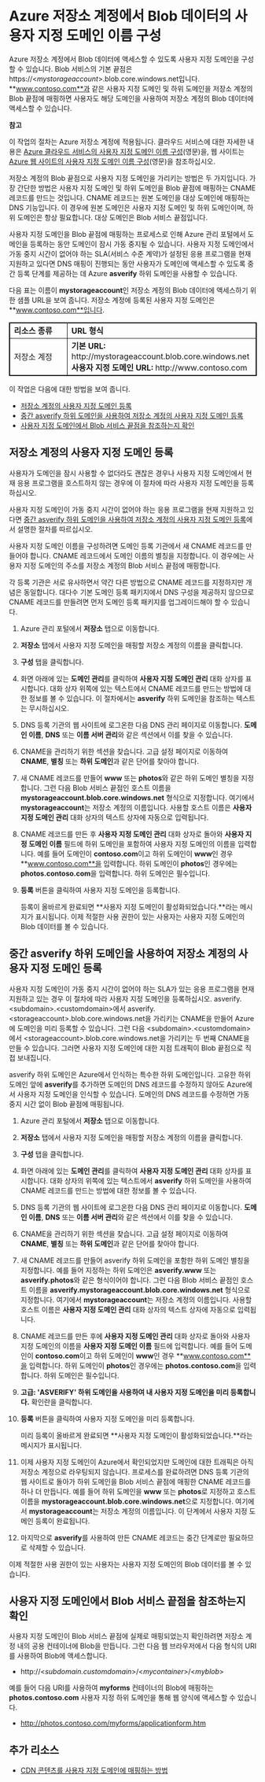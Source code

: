 <properties linkid="manage-services-storage-custom-dns-storage" urlDisplayName="custom dns storage" pageTitle="Configure a domain name for blob data in a storage account | Microsoft Azure" metaKeywords="" description="Learn how to configure a custom domain for accessing blob data in an Azure storage account." metaCanonical="" services="storage" documentationCenter="" title="Configure a custom domain name for blob data in a storage account" authors="tamram" solutions="" manager="mbaldwin" editor="cgronlun" />

Azure 저장소 계정에서 Blob 데이터의 사용자 지정 도메인 이름 구성
================================================================

Azure 저장소 계정에서 Blob 데이터에 액세스할 수 있도록 사용자 지정 도메인을 구성할 수 있습니다. Blob 서비스의 기본 끝점은 https://&lt;*mystorageaccount*\>.blob.core.windows.net입니다. **www.contoso.com**과 같은 사용자 지정 도메인 및 하위 도메인을 저장소 계정의 Blob 끝점에 매핑하면 사용자도 해당 도메인을 사용하여 저장소 계정의 Blob 데이터에 액세스할 수 있습니다.

**참고**

이 작업의 절차는 Azure 저장소 계정에 적용됩니다. 클라우드 서비스에 대한 자세한 내용은 [Azure 클라우드 서비스의 사용자 지정 도메인 이름 구성](/en-us/develop/net/common-tasks/custom-dns/)(영문)을, 웹 사이트는 [Azure 웹 사이트의 사용자 지정 도메인 이름 구성](/en-us/develop/net/common-tasks/custom-dns-web-site/)(영문)을 참조하십시오.

저장소 계정의 Blob 끝점으로 사용자 지정 도메인을 가리키는 방법은 두 가지입니다. 가장 간단한 방법은 사용자 지정 도메인 및 하위 도메인을 Blob 끝점에 매핑하는 CNAME 레코드를 만드는 것입니다. CNAME 레코드는 원본 도메인을 대상 도메인에 매핑하는 DNS 기능입니다. 이 경우에 원본 도메인은 사용자 지정 도메인 및 하위 도메인이며, 하위 도메인은 항상 필요합니다. 대상 도메인은 Blob 서비스 끝점입니다.

사용자 지정 도메인을 Blob 끝점에 매핑하는 프로세스로 인해 Azure 관리 포털에서 도메인을 등록하는 동안 도메인이 잠시 가동 중지될 수 있습니다. 사용자 지정 도메인에서 가동 중지 시간이 없어야 하는 SLA(서비스 수준 계약)가 설정된 응용 프로그램을 현재 지원하고 있다면 DNS 매핑이 진행되는 동안 사용자가 도메인에 액세스할 수 있도록 중간 등록 단계를 제공하는 데 Azure **asverify** 하위 도메인을 사용할 수 있습니다.

다음 표는 이름이 **mystorageaccount**인 저장소 계정의 Blob 데이터에 액세스하기 위한 샘플 URL을 보여 줍니다. 저장소 계정에 등록된 사용자 지정 도메인은 **www.contoso.com**입니다.

<table border="1" cellspacing="0" cellpadding="5" style="border: 1px solid #000000;">
	<tbody>
		<tr>
			<td style="width: 100px;"><strong>리소스 종류</strong></td>
			<td><strong>URL 형식</strong></td>
		</tr>
		<tr>
			<td>저장소 계정</td>
			<td><strong>기본 URL:</strong> http://mystorageaccount.blob.core.windows.net<br />
			<strong>사용자 지정 도메인 URL:</strong> http://www.contoso.com</td>
		</tr>
	</tbody>
</table>

이 작업은 다음에 대한 방법을 보여 줍니다.

-   [저장소 계정의 사용자 지정 도메인 등록](#register-domain)
-   [중간 asverify 하위 도메인을 사용하여 저장소 계정의 사용자 지정 도메인 등록](#register-asverify)
-   [사용자 지정 도메인에서 Blob 서비스 끝점을 참조하는지 확인](#verify-subdomain)

저장소 계정의 사용자 지정 도메인 등록
-------------------------------------

사용자가 도메인을 잠시 사용할 수 없더라도 괜찮은 경우나 사용자 지정 도메인에서 현재 응용 프로그램을 호스트하지 않는 경우에 이 절차에 따라 사용자 지정 도메인을 등록하십시오.

사용자 지정 도메인이 가동 중지 시간이 없어야 하는 응용 프로그램을 현재 지원하고 있다면 [중간 asverify 하위 도메인을 사용하여 저장소 계정의 사용자 지정 도메인 등록](#register-asverify)에서 설명한 절차를 따르십시오.

사용자 지정 도메인 이름을 구성하려면 도메인 등록 기관에서 새 CNAME 레코드를 만들어야 합니다. CNAME 레코드에서 도메인 이름의 별칭을 지정합니다. 이 경우에는 사용자 지정 도메인의 주소를 저장소 계정의 Blob 서비스 끝점에 매핑합니다.

각 등록 기관은 서로 유사하면서 약간 다른 방법으로 CNAME 레코드를 지정하지만 개념은 동일합니다. 대다수 기본 도메인 등록 패키지에서 DNS 구성을 제공하지 않으므로 CNAME 레코드를 만들려면 먼저 도메인 등록 패키지를 업그레이드해야 할 수 있습니다.

1.  Azure 관리 포털에서 **저장소** 탭으로 이동합니다.

2.  **저장소** 탭에서 사용자 지정 도메인을 매핑할 저장소 계정의 이름을 클릭합니다.

3.  **구성** 탭을 클릭합니다.

4.  화면 아래에 있는 **도메인 관리**를 클릭하여 **사용자 지정 도메인 관리** 대화 상자를 표시합니다. 대화 상자 위쪽에 있는 텍스트에서 CNAME 레코드를 만드는 방법에 대한 정보를 볼 수 있습니다. 이 절차에서는 **asverify** 하위 도메인을 참조하는 텍스트는 무시하십시오.

5.  DNS 등록 기관의 웹 사이트에 로그온한 다음 DNS 관리 페이지로 이동합니다. **도메인 이름**, **DNS** 또는 **이름 서버 관리**와 같은 섹션에서 이를 찾을 수 있습니다.

6.  CNAME을 관리하기 위한 섹션을 찾습니다. 고급 설정 페이지로 이동하여 **CNAME**, **별칭** 또는 **하위 도메인**과 같은 단어를 찾아야 합니다.

7.  새 CNAME 레코드를 만들어 **www** 또는 **photos**와 같은 하위 도메인 별칭을 지정합니다. 그런 다음 Blob 서비스 끝점인 호스트 이름을 **mystorageaccount.blob.core.windows.net** 형식으로 지정합니다. 여기에서 **mystorageaccount**는 저장소 계정의 이름입니다. 사용할 호스트 이름은 **사용자 지정 도메인 관리** 대화 상자의 텍스트 상자에 자동으로 입력됩니다.

8.  CNAME 레코드를 만든 후 **사용자 지정 도메인 관리** 대화 상자로 돌아와 **사용자 지정 도메인 이름** 필드에 하위 도메인을 포함하여 사용자 지정 도메인의 이름을 입력합니다. 예를 들어 도메인이 **contoso.com**이고 하위 도메인이 **www**인 경우 **www.contoso.com**을 입력합니다. 하위 도메인이 **photos**인 경우에는 **photos.contoso.com**을 입력합니다. 하위 도메인은 필수입니다.

9.  **등록** 버튼을 클릭하여 사용자 지정 도메인을 등록합니다.

    등록이 올바르게 완료되면 **사용자 지정 도메인이 활성화되었습니다.**라는 메시지가 표시됩니다. 이제 적절한 사용 권한이 있는 사용자는 사용자 지정 도메인의 Blob 데이터를 볼 수 있습니다.

중간 asverify 하위 도메인을 사용하여 저장소 계정의 사용자 지정 도메인 등록
--------------------------------------------------------------------------

사용자 지정 도메인이 가동 중지 시간이 없어야 하는 SLA가 있는 응용 프로그램을 현재 지원하고 있는 경우 이 절차에 따라 사용자 지정 도메인을 등록하십시오. asverify.&lt;subdomain\>.&lt;customdomain\>에서 asverify.&lt;storageaccount\>.blob.core.windows.net을 가리키는 CNAME을 만들어 Azure에 도메인을 미리 등록할 수 있습니다. 그런 다음 &lt;subdomain\>.&lt;customdomain\>에서 &lt;storageaccount\>.blob.core.windows.net을 가리키는 두 번째 CNAME을 만들 수 있습니다. 그러면 사용자 지정 도메인에 대한 지점 트래픽이 Blob 끝점으로 직접 보내집니다.

asverify 하위 도메인은 Azure에서 인식하는 특수한 하위 도메인입니다. 고유한 하위 도메인 앞에 **asverify**를 추가하면 도메인의 DNS 레코드를 수정하지 않아도 Azure에서 사용자 지정 도메인을 인식할 수 있습니다. 도메인의 DNS 레코드를 수정하면 가동 중지 시간 없이 Blob 끝점에 매핑됩니다.

1.  Azure 관리 포털에서 **저장소** 탭으로 이동합니다.

2.  **저장소** 탭에서 사용자 지정 도메인을 매핑할 저장소 계정의 이름을 클릭합니다.

3.  **구성** 탭을 클릭합니다.

4.  화면 아래에 있는 **도메인 관리**를 클릭하여 **사용자 지정 도메인 관리** 대화 상자를 표시합니다. 대화 상자의 위쪽에 있는 텍스트에서 **asverify** 하위 도메인을 사용하여 CNAME 레코드를 만드는 방법에 대한 정보를 볼 수 있습니다.

5.  DNS 등록 기관의 웹 사이트에 로그온한 다음 DNS 관리 페이지로 이동합니다. **도메인 이름**, **DNS** 또는 **이름 서버 관리**와 같은 섹션에서 이를 찾을 수 있습니다.

6.  CNAME을 관리하기 위한 섹션을 찾습니다. 고급 설정 페이지로 이동하여 **CNAME**, **별칭** 또는 **하위 도메인**과 같은 단어를 찾아야 합니다.

7.  새 CNAME 레코드를 만들어 asverify 하위 도메인을 포함한 하위 도메인 별칭을 지정합니다. 예를 들어 지정하는 하위 도메인은 **asverify.www** 또는 **asverify.photos**와 같은 형식이어야 합니다. 그런 다음 Blob 서비스 끝점인 호스트 이름을 **asverify.mystorageaccount.blob.core.windows.net** 형식으로 지정합니다. 여기에서 **mystorageaccount**는 저장소 계정의 이름입니다. 사용할 호스트 이름은 **사용자 지정 도메인 관리** 대화 상자의 텍스트 상자에 자동으로 입력됩니다.

8.  CNAME 레코드를 만든 후에 **사용자 지정 도메인 관리** 대화 상자로 돌아와 사용자 지정 도메인의 이름을 **사용자 지정 도메인 이름** 필드에 입력합니다. 예를 들어 도메인이 **contoso.com**이고 하위 도메인이 **www**인 경우 **www.contoso.com**을 입력합니다. 하위 도메인이 **photos**인 경우에는 **photos.contoso.com**을 입력합니다. 하위 도메인은 필수입니다.

9.  **고급: 'ASVERIFY' 하위 도메인을 사용하여 내 사용자 지정 도메인을 미리 등록합니다.** 확인란을 클릭합니다.

10. **등록** 버튼을 클릭하여 사용자 지정 도메인을 미리 등록합니다.

    미리 등록이 올바르게 완료되면 **사용자 지정 도메인이 활성화되었습니다.**라는 메시지가 표시됩니다.

11. 이제 사용자 지정 도메인이 Azure에서 확인되었지만 도메인에 대한 트래픽은 아직 저장소 계정으로 라우팅되지 않습니다. 프로세스를 완료하려면 DNS 등록 기관의 웹 사이트로 돌아가 하위 도메인을 Blob 서비스 끝점에 매핑한 CNAME 레코드를 하나 더 만듭니다. 예를 들어 하위 도메인을 **www** 또는 **photos**로 지정하고 호스트 이름을 **mystorageaccount.blob.core.windows.net**으로 지정합니다. 여기에서 **mystorageaccount**는 저장소 계정의 이름입니다. 이 단계에서 사용자 지정 도메인 등록이 완료됩니다.

12. 마지막으로 **asverify**를 사용하여 만든 CNAME 레코드는 중간 단계로만 필요하므로 삭제할 수 있습니다.

이제 적절한 사용 권한이 있는 사용자는 사용자 지정 도메인의 Blob 데이터를 볼 수 있습니다.

사용자 지정 도메인에서 Blob 서비스 끝점을 참조하는지 확인
---------------------------------------------------------

사용자 지정 도메인이 Blob 서비스 끝점에 실제로 매핑되었는지 확인하려면 저장소 계정 내의 공용 컨테이너에 Blob을 만듭니다. 그런 다음 웹 브라우저에서 다음 형식의 URI를 사용하여 Blob에 액세스합니다.

-   http://&lt;*subdomain.customdomain*\>/&lt;*mycontainer*\>/&lt;*myblob*\>

예를 들어 다음 URI를 사용하여 **myforms** 컨테이너의 Blob에 매핑하는 **photos.contoso.com** 사용자 지정 하위 도메인을 통해 웹 양식에 액세스할 수 있습니다.

-   http://photos.contoso.com/myforms/applicationform.htm

추가 리소스
-----------

-   [CDN 콘텐츠를 사용자 지정 도메인에 매핑하는 방법](http://msdn.microsoft.com/en-us/library/windowsazure/gg680307.aspx)

